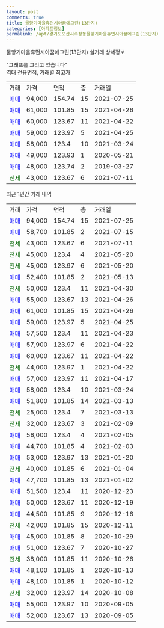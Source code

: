 ```yaml
---
layout: post
comments: true
title: 물향기마을휴먼시아꿈에그린(13단지)
categories: [아파트정보]
permalink: /apt/경기도오산시수청동물향기마을휴먼시아꿈에그린(13단지)
---
```


물향기마을휴먼시아꿈에그린(13단지) 실거래 상세정보

<script type="text/javascript">
  google.charts.load('current', {'packages':['line', 'corechart']});
  google.charts.setOnLoadCallback(drawChart);

  function drawChart() {
    var data = new google.visualization.DataTable();
    data.addColumn('date', '거래일');
    data.addColumn('number', "매매");
    data.addColumn('number', "전세");
    data.addColumn('number', "전매");

    data.addRows([[new Date(Date.parse("2021-07-25")), 94000, null, null], [new Date(Date.parse("2021-07-15")), 58700, null, null], [new Date(Date.parse("2021-07-11")), null, 43000, null], [new Date(Date.parse("2021-05-20")), null, 45000, null], [new Date(Date.parse("2021-05-20")), null, 45000, null], [new Date(Date.parse("2021-05-13")), 52400, null, null], [new Date(Date.parse("2021-04-30")), null, 50000, null], [new Date(Date.parse("2021-04-26")), 55000, null, null], [new Date(Date.parse("2021-04-26")), 61000, null, null], [new Date(Date.parse("2021-04-25")), 59000, null, null], [new Date(Date.parse("2021-04-23")), 57500, null, null], [new Date(Date.parse("2021-04-22")), 57900, null, null], [new Date(Date.parse("2021-04-22")), 60000, null, null], [new Date(Date.parse("2021-04-22")), null, 44000, null], [new Date(Date.parse("2021-04-17")), 57000, null, null], [new Date(Date.parse("2021-03-24")), 58000, null, null], [new Date(Date.parse("2021-03-13")), 51800, null, null], [new Date(Date.parse("2021-03-13")), null, 25000, null], [new Date(Date.parse("2021-02-09")), null, 32000, null], [new Date(Date.parse("2021-02-05")), 56000, null, null], [new Date(Date.parse("2021-02-03")), 44700, null, null], [new Date(Date.parse("2021-01-20")), 53000, null, null], [new Date(Date.parse("2021-01-04")), null, 40000, null], [new Date(Date.parse("2021-01-02")), 47700, null, null], [new Date(Date.parse("2020-12-23")), 51500, null, null], [new Date(Date.parse("2020-12-19")), 50000, null, null], [new Date(Date.parse("2020-12-16")), 44500, null, null], [new Date(Date.parse("2020-12-11")), null, 42000, null], [new Date(Date.parse("2020-10-29")), 45000, null, null], [new Date(Date.parse("2020-10-27")), 51000, null, null], [new Date(Date.parse("2020-10-26")), null, 38000, null], [new Date(Date.parse("2020-10-13")), 48100, null, null], [new Date(Date.parse("2020-10-12")), 48100, null, null], [new Date(Date.parse("2020-10-08")), null, 32000, null], [new Date(Date.parse("2020-09-05")), 55000, null, null], [new Date(Date.parse("2020-09-05")), 52000, null, null]]);

    var options = {
      hAxis: {
        format: 'yyyy/MM/dd'
      },    
      lineWidth: 0,
      pointsVisible: true,    
      title: '최근 1년간 유형별 실거래가 분포',
      legend: { position: 'bottom' }
    };

    var formatter = new google.visualization.NumberFormat({pattern:'###,###'} );
    formatter.format(data, 1);
    formatter.format(data, 2);
    
    setTimeout(function() {
        var chart = new google.visualization.LineChart(document.getElementById('columnchart_material'));
        chart.draw(data, (options));
        document.getElementById('loading').style.display = 'none';
    }, 1000);
  }
</script>


<div id="loading" style="z-index:20; display: block; margin-left: 0px">"그래프를 그리고 있습니다"</div>
<div id="columnchart_material" style="width: 95%; margin-left: 0px; display: block"></div>
<!-- contents start -->
역대 전용면적, 거래별 최고가
<table class="sortable">
    <tr>
      <td>거래</td>
      <td>가격</td>
      <td>면적</td>
      <td>층</td>
      <td>거래일</td>
    </tr>
        <tr>
          <td><a style="color: blue">매매</a></td>
          <td>94,000</td>
          <td>154.74</td>
          <td>15</td>
          <td>2021-07-25</td>
        </tr>            <tr>
          <td><a style="color: blue">매매</a></td>
          <td>61,000</td>
          <td>101.85</td>
          <td>15</td>
          <td>2021-04-26</td>
        </tr>            <tr>
          <td><a style="color: blue">매매</a></td>
          <td>60,000</td>
          <td>123.67</td>
          <td>11</td>
          <td>2021-04-22</td>
        </tr>            <tr>
          <td><a style="color: blue">매매</a></td>
          <td>59,000</td>
          <td>123.97</td>
          <td>5</td>
          <td>2021-04-25</td>
        </tr>            <tr>
          <td><a style="color: blue">매매</a></td>
          <td>58,000</td>
          <td>123.4</td>
          <td>10</td>
          <td>2021-03-24</td>
        </tr>            <tr>
          <td><a style="color: blue">매매</a></td>
          <td>49,000</td>
          <td>123.93</td>
          <td>1</td>
          <td>2020-05-21</td>
        </tr>            <tr>
          <td><a style="color: blue">매매</a></td>
          <td>48,000</td>
          <td>123.74</td>
          <td>2</td>
          <td>2019-03-27</td>
        </tr>        
        <tr>
              <td><a style="color: darkgreen">전세</a></td>
              <td>43,000</td>
              <td>123.67</td>
              <td>6</td>
              <td>2021-07-11</td>
            </tr>        
    
</table>

최근 1년간 거래 내역

<table class="sortable">
    <tr>
      <td>거래</td>
      <td>가격</td>
      <td>면적</td>
      <td>층</td>
      <td>거래일</td>
    </tr>
    <tr>
      <td><a style="color: blue">매매</a></td>
      <td>94,000</td>
      <td>154.74</td>
      <td>15</td>
      <td>2021-07-25</td>
    </tr>          <tr>
      <td><a style="color: blue">매매</a></td>
      <td>58,700</td>
      <td>101.85</td>
      <td>2</td>
      <td>2021-07-15</td>
    </tr>          <tr>
      <td><a style="color: darkgreen">전세</a></td>
      <td>43,000</td>
      <td>123.67</td>
      <td>6</td>
      <td>2021-07-11</td>
    </tr>          <tr>
      <td><a style="color: darkgreen">전세</a></td>
      <td>45,000</td>
      <td>123.4</td>
      <td>4</td>
      <td>2021-05-20</td>
    </tr>          <tr>
      <td><a style="color: darkgreen">전세</a></td>
      <td>45,000</td>
      <td>123.97</td>
      <td>6</td>
      <td>2021-05-20</td>
    </tr>          <tr>
      <td><a style="color: blue">매매</a></td>
      <td>52,400</td>
      <td>101.85</td>
      <td>2</td>
      <td>2021-05-13</td>
    </tr>          <tr>
      <td><a style="color: darkgreen">전세</a></td>
      <td>50,000</td>
      <td>123.4</td>
      <td>11</td>
      <td>2021-04-30</td>
    </tr>          <tr>
      <td><a style="color: blue">매매</a></td>
      <td>55,000</td>
      <td>123.67</td>
      <td>13</td>
      <td>2021-04-26</td>
    </tr>          <tr>
      <td><a style="color: blue">매매</a></td>
      <td>61,000</td>
      <td>101.85</td>
      <td>15</td>
      <td>2021-04-26</td>
    </tr>          <tr>
      <td><a style="color: blue">매매</a></td>
      <td>59,000</td>
      <td>123.97</td>
      <td>5</td>
      <td>2021-04-25</td>
    </tr>          <tr>
      <td><a style="color: blue">매매</a></td>
      <td>57,500</td>
      <td>123.4</td>
      <td>11</td>
      <td>2021-04-23</td>
    </tr>          <tr>
      <td><a style="color: blue">매매</a></td>
      <td>57,900</td>
      <td>123.97</td>
      <td>6</td>
      <td>2021-04-22</td>
    </tr>          <tr>
      <td><a style="color: blue">매매</a></td>
      <td>60,000</td>
      <td>123.67</td>
      <td>11</td>
      <td>2021-04-22</td>
    </tr>          <tr>
      <td><a style="color: darkgreen">전세</a></td>
      <td>44,000</td>
      <td>123.97</td>
      <td>1</td>
      <td>2021-04-22</td>
    </tr>          <tr>
      <td><a style="color: blue">매매</a></td>
      <td>57,000</td>
      <td>123.97</td>
      <td>11</td>
      <td>2021-04-17</td>
    </tr>          <tr>
      <td><a style="color: blue">매매</a></td>
      <td>58,000</td>
      <td>123.4</td>
      <td>10</td>
      <td>2021-03-24</td>
    </tr>          <tr>
      <td><a style="color: blue">매매</a></td>
      <td>51,800</td>
      <td>101.85</td>
      <td>14</td>
      <td>2021-03-13</td>
    </tr>          <tr>
      <td><a style="color: darkgreen">전세</a></td>
      <td>25,000</td>
      <td>123.4</td>
      <td>7</td>
      <td>2021-03-13</td>
    </tr>          <tr>
      <td><a style="color: darkgreen">전세</a></td>
      <td>32,000</td>
      <td>123.67</td>
      <td>3</td>
      <td>2021-02-09</td>
    </tr>          <tr>
      <td><a style="color: blue">매매</a></td>
      <td>56,000</td>
      <td>123.4</td>
      <td>4</td>
      <td>2021-02-05</td>
    </tr>          <tr>
      <td><a style="color: blue">매매</a></td>
      <td>44,700</td>
      <td>101.85</td>
      <td>4</td>
      <td>2021-02-03</td>
    </tr>          <tr>
      <td><a style="color: blue">매매</a></td>
      <td>53,000</td>
      <td>123.97</td>
      <td>13</td>
      <td>2021-01-20</td>
    </tr>          <tr>
      <td><a style="color: darkgreen">전세</a></td>
      <td>40,000</td>
      <td>101.85</td>
      <td>6</td>
      <td>2021-01-04</td>
    </tr>          <tr>
      <td><a style="color: blue">매매</a></td>
      <td>47,700</td>
      <td>101.85</td>
      <td>13</td>
      <td>2021-01-02</td>
    </tr>          <tr>
      <td><a style="color: blue">매매</a></td>
      <td>51,500</td>
      <td>123.4</td>
      <td>11</td>
      <td>2020-12-23</td>
    </tr>          <tr>
      <td><a style="color: blue">매매</a></td>
      <td>50,000</td>
      <td>123.67</td>
      <td>11</td>
      <td>2020-12-19</td>
    </tr>          <tr>
      <td><a style="color: blue">매매</a></td>
      <td>44,500</td>
      <td>101.85</td>
      <td>9</td>
      <td>2020-12-16</td>
    </tr>          <tr>
      <td><a style="color: darkgreen">전세</a></td>
      <td>42,000</td>
      <td>101.85</td>
      <td>15</td>
      <td>2020-12-11</td>
    </tr>          <tr>
      <td><a style="color: blue">매매</a></td>
      <td>45,000</td>
      <td>101.85</td>
      <td>8</td>
      <td>2020-10-29</td>
    </tr>          <tr>
      <td><a style="color: blue">매매</a></td>
      <td>51,000</td>
      <td>123.67</td>
      <td>7</td>
      <td>2020-10-27</td>
    </tr>          <tr>
      <td><a style="color: darkgreen">전세</a></td>
      <td>38,000</td>
      <td>101.85</td>
      <td>11</td>
      <td>2020-10-26</td>
    </tr>          <tr>
      <td><a style="color: blue">매매</a></td>
      <td>48,100</td>
      <td>101.85</td>
      <td>1</td>
      <td>2020-10-13</td>
    </tr>          <tr>
      <td><a style="color: blue">매매</a></td>
      <td>48,100</td>
      <td>101.85</td>
      <td>1</td>
      <td>2020-10-12</td>
    </tr>          <tr>
      <td><a style="color: darkgreen">전세</a></td>
      <td>32,000</td>
      <td>123.97</td>
      <td>14</td>
      <td>2020-10-08</td>
    </tr>          <tr>
      <td><a style="color: blue">매매</a></td>
      <td>55,000</td>
      <td>123.97</td>
      <td>10</td>
      <td>2020-09-05</td>
    </tr>          <tr>
      <td><a style="color: blue">매매</a></td>
      <td>52,000</td>
      <td>123.67</td>
      <td>13</td>
      <td>2020-09-05</td>
    </tr>      </table>
<!-- contents end -->    

